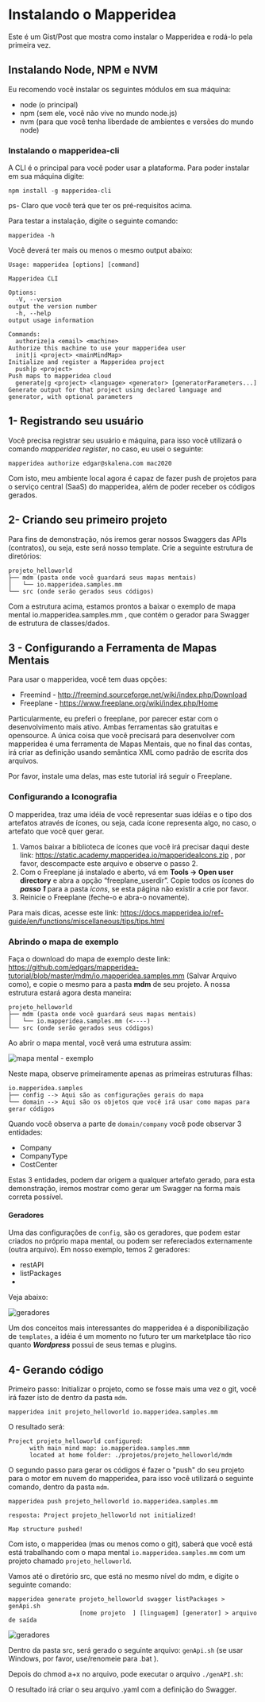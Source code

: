 # Instalando o Mapperidea

Este é um Gist/Post que mostra como instalar o Mapperidea e rodá-lo pela primeira vez.

## Instalando Node, NPM e NVM

Eu recomendo você instalar os seguintes módulos em sua máquina:

 - node (o principal)
 - npm (sem ele, você não vive no mundo node.js)
 - nvm (para que você tenha liberdade de ambientes e versões do mundo node)

### Instalando o  mapperidea-cli
A CLI é o principal para você poder usar a plataforma. Para poder instalar em sua máquina digite: 

    npm install -g mapperidea-cli

ps- Claro que você terá que ter os pré-requisitos acima. 

Para testar a instalação, digite o seguinte comando: 

    mapperidea -h

Você deverá ter mais ou menos o mesmo output abaixo:

    Usage: mapperidea [options] [command]
    
    Mapperidea CLI
    
    Options:
      -V, --version                                                         output the version number
      -h, --help                                                            output usage information
    
    Commands:
      authorize|a <email> <machine>                                         Authorize this machine to use your mapperidea user
      init|i <project> <mainMindMap>                                        Initialize and register a Mapperidea project
      push|p <project>                                                      Push maps to mapperidea cloud
      generate|g <project> <language> <generator> [generatorParameters...]  Generate output for that project using declared language and generator, with optional parameters

## 1- Registrando seu usuário
Você precisa registrar seu usuário e máquina, para isso você utilizará o comando *mapperidea register*, no caso, eu usei o seguinte: 

    mapperidea authorize edgar@skalena.com mac2020

Com isto, meu ambiente local agora é capaz de fazer push de projetos para o serviço central (SaaS) do mapperidea, além de poder receber os códigos gerados. 

## 2- Criando seu primeiro projeto
Para fins de demonstração, nós iremos gerar nossos Swaggers das APIs (contratos), ou seja, este será nosso template. 
Crie a seguinte estrutura de diretórios:

    projeto_helloworld
    ├── mdm (pasta onde você guardará seus mapas mentais)
    │   └── io.mapperidea.samples.mm
    └── src (onde serão gerados seus códigos)

Com a estrutura acima, estamos prontos a baixar o exemplo de mapa mental io.mapperidea.samples.mm , que contém o gerador para Swagger de estrutura de classes/dados. 
    
## 3 - Configurando a Ferramenta de Mapas Mentais
Para usar o mapperidea, você tem duas opções:

 - Freemind - http://freemind.sourceforge.net/wiki/index.php/Download
 - Freeplane - https://www.freeplane.org/wiki/index.php/Home 

Particularmente, eu preferi o freeplane, por parecer estar com o desenvolvimento mais ativo. Ambas ferramentas são gratuitas e opensource.  A única coisa que você precisará para desenvolver com mapperidea é uma ferramenta de Mapas Mentais, que no final das contas, irá criar as definição usando semântica XML como padrão de escrita dos arquivos. 

Por favor, instale uma delas, mas este tutorial irá seguir o Freeplane.

### Configurando a Iconografia

O mapperidea, traz uma idéia de você representar suas idéias e o tipo dos artefatos através de ícones, ou seja, cada ícone representa algo, no caso, o artefato que você quer gerar.  

1. Vamos baixar a biblioteca de ícones que você irá precisar daqui deste link: https://static.academy.mapperidea.io/mapperideaIcons.zip , por favor, descompacte este arquivo e observe o passo 2.
2. Com o Freeplane já instalado e aberto, vá em **Tools -> Open user directory** e abra a opção “freeplane_userdir”. Copie todos os ícones do ***passo 1*** para a pasta *icons*, se esta página não existir a crie por favor. 
3. Reinicie o Freeplane (feche-o e abra-o novamente). 

Para mais dicas, acesse este link: https://docs.mapperidea.io/ref-guide/en/functions/miscellaneous/tips/tips.html 

### Abrindo o mapa de exemplo

Faça o download do mapa de exemplo deste link: https://github.com/edgars/mapperidea-tutorial/blob/master/mdm/io.mapperidea.samples.mm (Salvar Arquivo como), e copie o mesmo para a pasta **mdm** de seu projeto. A nossa estrutura estará agora desta maneira:

    projeto_helloworld
    ├── mdm (pasta onde você guardará seus mapas mentais)
    │   └── io.mapperidea.samples.mm (<----)
    └── src (onde serão gerados seus códigos)

Ao abrir o mapa mental, você verá uma estrutura assim:

![mapa mental - exemplo](https://github.com/edgars/mapperidea-tutorial/raw/master/img/figura1.png)

Neste mapa, observe primeiramente apenas as primeiras estruturas filhas:

    io.mapperidea.samples
    ├── config --> Aqui são as configurações gerais do mapa
    └── domain --> Aqui são os objetos que você irá usar como mapas para gerar códigos

Quando você observa a parte de `domain/company` você pode observar 3 entidades: 

 -  Company
 - CompanyType
 - CostCenter

Estas 3 entidades, podem dar origem a qualquer artefato gerado, para esta demonstração, iremos mostrar como gerar um Swagger na forma mais correta possível. 

#### Geradores
Uma das configurações de `config`, são os geradores, que podem estar criados no próprio mapa mental, ou podem ser refereciados externamente (outra arquivo).  Em nosso exemplo, temos 2 geradores: 

 - restAPI
 - listPackages
 - 
Veja abaixo:

![geradores](https://github.com/edgars/mapperidea-tutorial/raw/master/img/figura2.png)

Um dos conceitos mais interessantes do mapperidea é a disponibilização de `templates`, a idéia é um momento no futuro ter um marketplace tão rico quanto ***Wordpress*** possui de seus temas e plugins. 

## 4- Gerando código

Primeiro passo: Initializar o projeto, como se fosse mais uma vez o git, você irá fazer isto de dentro da pasta `mdm`. 

    mapperidea init projeto_helloworld io.mapperidea.samples.mm
    
O resultado será:

    Project projeto_helloworld configured:
          with main mind map: io.mapperidea.samples.mmm
          located at home folder: ./projetos/projeto_helloworld/mdm

O segundo passo para gerar os códigos é fazer o "push" do seu projeto para o motor em nuvem do mapperidea, para isso você utilizará o seguinte comando, dentro da pasta `mdm`.

    mapperidea push projeto_helloworld io.mapperidea.samples.mm

`resposta: Project projeto_helloworld not initialized!`

    Map structure pushed!

Com isto, o mapperidea (mas ou menos como o git), saberá que você está está trabalhando com o mapa mental `io.mapperidea.samples.mm` com um projeto chamado `projeto_helloworld`.

Vamos até o diretório src, que está no mesmo nível do mdm, e digite o seguinte comando:

    mapperidea generate projeto_helloworld swagger listPackages > genApi.sh
                        [nome projeto  ] [linguagem] [generator] > arquivo de saída

![geradores](https://github.com/edgars/mapperidea-tutorial/raw/master/img/figura3.png)

Dentro da pasta src, será gerado o seguinte arquivo: `genApi.sh` (se usar Windows, por favor, use/renomeie para .bat ).

Depois do chmod a+x no arquivo, pode executar o arquivo `./genAPI.sh`:

O resultado irá criar o seu arquivo .yaml com a definição do Swagger. 





